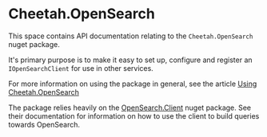 # Cheetah.OpenSearch

This space contains API documentation relating to the `Cheetah.OpenSearch` nuget package.

It's primary purpose is to make it easy to set up, configure and register an `IOpenSearchClient` for use in other services.

For more information on using the package in general, see the article [Using Cheetah.OpenSearch](../../../articles/Cheetah.OpenSearch/v1.1/UsingCheetahOpenSearch.md)

The package relies heavily on the [OpenSearch.Client](https://opensearch.org/docs/latest/clients/OSC-dot-net/) nuget package.
 See their documentation for information on how to use the client to build queries towards OpenSearch.